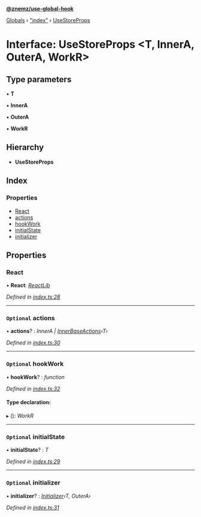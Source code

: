 **[@znemz/use-global-hook](../README.md)**

[Globals](../globals.md) › ["index"](../modules/_index_.md) › [UseStoreProps](_index_.usestoreprops.md)

# Interface: UseStoreProps <**T, InnerA, OuterA, WorkR**>

## Type parameters

▪ **T**

▪ **InnerA**

▪ **OuterA**

▪ **WorkR**

## Hierarchy

* **UseStoreProps**

## Index

### Properties

* [React](_index_.usestoreprops.md#react)
* [actions](_index_.usestoreprops.md#optional-actions)
* [hookWork](_index_.usestoreprops.md#optional-hookwork)
* [initialState](_index_.usestoreprops.md#optional-initialstate)
* [initializer](_index_.usestoreprops.md#optional-initializer)

## Properties

###  React

• **React**: *[ReactLib](_index_.reactlib.md)*

*Defined in [index.ts:28](https://github.com/nmccready/use-global-hook/blob/078c8fb/src/index.ts#L28)*

___

### `Optional` actions

• **actions**? : *InnerA | [InnerBaseActions](_actions_.innerbaseactions.md)‹T›*

*Defined in [index.ts:30](https://github.com/nmccready/use-global-hook/blob/078c8fb/src/index.ts#L30)*

___

### `Optional` hookWork

• **hookWork**? : *function*

*Defined in [index.ts:32](https://github.com/nmccready/use-global-hook/blob/078c8fb/src/index.ts#L32)*

#### Type declaration:

▸ (): *WorkR*

___

### `Optional` initialState

• **initialState**? : *T*

*Defined in [index.ts:29](https://github.com/nmccready/use-global-hook/blob/078c8fb/src/index.ts#L29)*

___

### `Optional` initializer

• **initializer**? : *[Initializer](../modules/_index_.md#initializer)‹T, OuterA›*

*Defined in [index.ts:31](https://github.com/nmccready/use-global-hook/blob/078c8fb/src/index.ts#L31)*